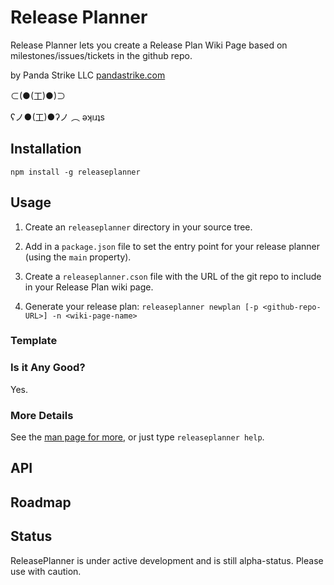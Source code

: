 # Release Planner

Release Planner lets you create a Release Plan Wiki Page based on milestones/issues/tickets in the github repo.

by Panda Strike LLC
[pandastrike.com](https://pandastrike.com)

⊂(●(工)●)⊃

ʕノ●(工)●ʔノ ︵ ǝʞıɹʇs

## Installation

    npm install -g releaseplanner

## Usage

1. Create an `releaseplanner` directory in your source tree.

2. Add in a `package.json` file to set the entry point for your release planner (using the `main` property).

3. Create a `releaseplanner.cson` file with the URL of the git repo to include in your Release Plan wiki page.

4. Generate your release plan: `releaseplanner newplan [-p <github-repo-URL>] -n <wiki-page-name>`

### Template


### Is it Any Good?
Yes.

### More Details

See the [man page for more][1], or just type `releaseplanner help`.

[1]:https://raw.github.com/pandastrike/releaseplanner/master/doc/USAGE

## API


## Roadmap


## Status

ReleasePlanner is under active development and is still alpha-status. Please use with caution.



